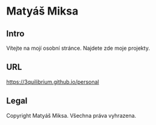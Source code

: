 # Matyáš Miksa

## Intro
Vítejte na mojí osobní stránce. Najdete zde moje projekty.

## URL
https://3quilibrium.github.io/personal

## Legal
Copyright Matyáš Miksa. Všechna práva vyhrazena.
